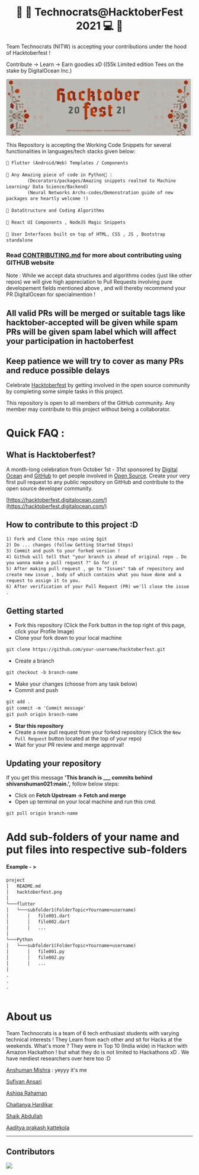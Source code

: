 <center> 
    <h1> 🎃 🎯   Technocrats@HacktoberFest 2021   💻 🙆 </h1>
</center>

Team Technocrats (NITW) is accepting your contributions under the hood of Hacktoberfest ! 

Contribute -> Learn -> Earn goodies xD ((55k Limited edition Tees on the stake by DigitalOcean Inc.)


<img src="./hactoberfest.png">

This Repository is accepting the Working Code Snippets for several functionalities in languages/tech stacks given below:
    
    🥇 Flutter (Android/Web) Templates / Components
    
    🥈 Any Amazing piece of code in Python🐍 : 
            (Decorators/packages/Amazing snippets realted to Machine Learning/ Data Science/Backend)
            (Neural Networks Archs-codes/Demonstration guide of new packages are heartly welcome !)
            
    🥉 DataStructure and Coding Algorithms
    
    🥇 React UI Components , NodeJS Magic Snippets 
    
    🥈 User Interfaces built on top of HTML, CSS , JS , Bootstrap standalone
       

### Read [CONTRIBUTING.md](./CONTRIBUTING.md) for more about contributing using GITHUB website

Note : While we accept data structures and algorithms codes (just like other repos) we will give high appreciation to Pull Requests involving pure developement fields mentioned above , and will thereby recommend your PR DigitalOcean for specialmention ! 
 
## All valid PRs will be merged or suitable tags like hacktober-accepted will be given while spam PRs will be given spam label which will affect your participation in hactoberfest

## Keep patience we will try to cover as many PRs and reduce possible delays

Celebrate [Hacktoberfest](https://hacktoberfest.digitalocean.com/) by getting involved in the open source community by completing some simple tasks in this project.

This repository is open to all members of the GitHub community. Any member may contribute to this project without being a collaborator.


# Quick FAQ :
## What is Hacktoberfest?
A month-long celebration from October 1st - 31st sponsored by [Digital Ocean](https://hacktoberfest.digitalocean.com/) and [GitHub](https://github.com/blog/2433-celebrate-open-source-this-october-with-hacktoberfest) to get people involved in [Open Source](https://github.com/open-source). Create your very first pull request to any public repository on GitHub and contribute to the open source developer community.

[https://hacktoberfest.digitalocean.com/](https://hacktoberfest.digitalocean.com/)

## How to contribute to this project :D 
    
    1) Fork and Clone this repo using $git
    2) Do ... changes (follow Getting Started Steps)
    3) Commit and push to your forked version !
    4) Github will tell that "your branch is ahead of original repo . Do you wanna make a pull request ?" Go for it
    5) After making pull request , go to "Issues" tab of repository and create new issue , body of which contains what you have done and a request to assign it to you.
    6) After verification of your Pull Request (PR) we'll close the issue .

## Getting started
* Fork this repository (Click the Fork button in the top right of this page, click your Profile Image)
* Clone your fork down to your local machine

```markdown
git clone https://github.com/your-username/hacktoberfest.git
```

* Create a branch

```markdown
git checkout -b branch-name
```

* Make your changes (choose from any task below)
* Commit and push

```markdown
git add .
git commit -m 'Commit message'
git push origin branch-name
```


* __Star this repository__ 
* Create a new pull request from your forked repository (Click the `New Pull Request` button located at the top of your repo)
* Wait for your PR review and merge approval!

## Updating your repository
If you get this message __'This branch is ___ commits behind shivanshuman021:main.',__ follow below steps:

* Click on __Fetch Upstream -> Fetch and merge__
* Open up terminal on your local machine and run this cmd.
```markdown
git pull origin branch-name
```

# Add sub-folders of your name and put files into respective sub-folders
#### Example - >
```
project
│   README.md
│   hacktoberfest.png
│
└───flutter
│   └───subfolder1(FolderTopic+Yourname+username)
│       │   file001.dart
│       │   file002.dart
│       │   ...
│   
└───Python
│   └───subfolder1(FolderTopic+Yourname+username)
│       │   file001.py
│       │   file002.py
│       │   ...
|
.
.
.
 
```


# About us

Team Technocrats is a team of 6 tech enthusiast students with varying technical interests ! They Learn from each other and sit for Hacks at the weekends. What's more ? They were in Top 10 (India wide) in Hackon with Amazon Hackathon ! but what they do is not limited to Hackathons xD . We have nerdiest researchers over here too :D

   [Anshuman Mishra](https://github.com/shivanshuman021) : yeyyy it's me
       
   [Sufiyan Ansari](https://github.com/suffisme)
       
   [Ashiqa Rahaman](https://github.com/ashiqa)
       
   [Chaitanya Hardikar](https://github.com/chaitanyahardikar)
       
   [Shaik Abdullah](https://github.com/Shaik2003)
       
   [Aaditya prakash kattekola](https://github.com/Kapi2910)


<hr>

## Contributors
<a href="https://github.com/shivanshuman021/Technocrats-HacktoberFest/graphs/contributors">
  <img src="https://contributors-img.web.app/image?repo=shivanshuman021/Technocrats-HacktoberFest" />
</a>
